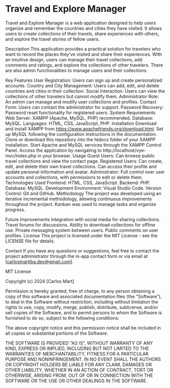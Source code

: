 # Travel and Explore Manager


Travel and Explore Manager is a web application designed to help users organize and remember the countries and cities they have visited. It allows users to create collections of their travels, share experiences with others, and explore the travel stories of fellow users.

Description
This application provides a practical solution for travelers who want to record the places they’ve visited and share their experiences. With an intuitive design, users can manage their travel collections, add comments and ratings, and explore the collections of other travelers. There are also admin functionalities to manage users and their collections.

Key Features
User Registration: Users can sign up and create personalized accounts.
Country and City Management: Users can add, edit, and delete countries and cities in their collection.
Social Interaction: Users can view the collections of other travelers but cannot modify them.
Administrator Role: An admin can manage and modify user collections and profiles.
Contact Form: Users can contact the administrator for support.
Password Recovery: Password reset functionality for registered users.
System Requirements
Web Server: XAMPP (Apache, MySQL, PHP) recommended.
Database: MySQL.
Languages: HTML, CSS, JavaScript, PHP.
Installation
Download and install XAMPP from https://www.apachefriends.org/download.html.
Set up MySQL following the configuration instructions in the documentation.
Clone or download this repository into the htdocs folder of your XAMPP installation.
Start Apache and MySQL services through the XAMPP Control Panel.
Access the application by navigating to http://localhost/vye-mvc/index.php in your browser.
Usage
Guest Users:
Can browse public travel collections and view the contact page.
Registered Users:
Can create, edit, and delete their own travel collections.
Can access their profile and update personal information and avatar.
Administrator:
Full control over user accounts and collections, with permissions to edit or delete them.
Technologies Used
Frontend: HTML, CSS, JavaScript.
Backend: PHP.
Database: MySQL.
Development Environment: Visual Studio Code.
Version Control: Git and GitHub.
Methodology
The project was developed using an iterative incremental methodology, allowing continuous improvements throughout the project. Kanban was used to manage tasks and organize progress.

Future Improvements
Integration with social media for sharing collections.
Travel forums for discussions.
Ability to download collections for offline use.
Private messaging system between users.
Public comments on user profiles.
License
This project is licensed under the MIT License - see the LICENSE file for details.

Contact
If you have any questions or suggestions, feel free to contact the project administrator through the in-app contact form or via email at [carlosmartiba.dev@gmail.com].


MIT License

Copyright (c) 2024 [Carlos Mart]

Permission is hereby granted, free of charge, to any person obtaining a copy
of this software and associated documentation files (the "Software"), to deal
in the Software without restriction, including without limitation the rights
to use, copy, modify, merge, publish, distribute, sublicense, and/or sell
copies of the Software, and to permit persons to whom the Software is
furnished to do so, subject to the following conditions:

The above copyright notice and this permission notice shall be included in all
copies or substantial portions of the Software.

THE SOFTWARE IS PROVIDED "AS IS", WITHOUT WARRANTY OF ANY KIND, EXPRESS OR
IMPLIED, INCLUDING BUT NOT LIMITED TO THE WARRANTIES OF MERCHANTABILITY,
FITNESS FOR A PARTICULAR PURPOSE AND NONINFRINGEMENT. IN NO EVENT SHALL THE
AUTHORS OR COPYRIGHT HOLDERS BE LIABLE FOR ANY CLAIM, DAMAGES OR OTHER
LIABILITY, WHETHER IN AN ACTION OF CONTRACT, TORT OR OTHERWISE, ARISING FROM,
OUT OF OR IN CONNECTION WITH THE SOFTWARE OR THE USE OR OTHER DEALINGS IN THE
SOFTWARE.
